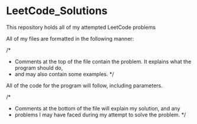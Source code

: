 # LeetCode_Solutions
This repository holds all of my attempted LeetCode problems

All of my files are formatted in the following manner:

/*
*    Comments at the top of the file contain the problem. It explains what the program should do,
*    and may also contain some examples. 
*/

All of the code for the program will follow, including parameters.

/*
*    Comments at the bottom of the file will explain my solution, and any
*    problems I may have faced during my attempt to solve the problem.
*/
